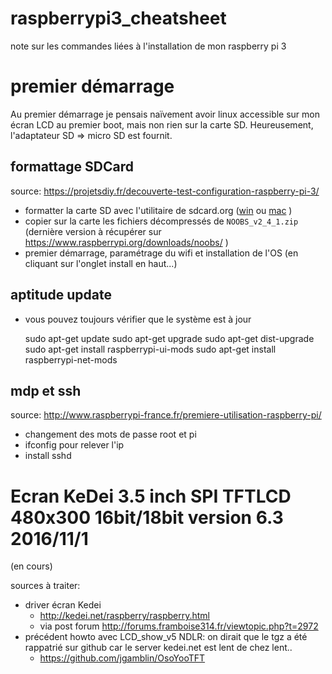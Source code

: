 # raspberrypi3_cheatsheet
note sur les commandes liées à l'installation de mon raspberry pi 3




# premier démarrage

Au premier démarrage je pensais naïvement avoir linux accessible sur mon écran LCD au premier boot, mais non rien sur la carte SD.
Heureusement, l'adaptateur SD => micro SD est fournit.


## formattage SDCard

source: https://projetsdiy.fr/decouverte-test-configuration-raspberry-pi-3/
* formatter la carte SD avec l'utilitaire de sdcard.org ([win](https://www.sdcard.org/downloads/formatter_4/eula_windows/index.html) ou [mac](https://www.sdcard.org/downloads/formatter_4/eula_mac/index.html) )
* copier sur la carte les fichiers décompressés de `NOOBS_v2_4_1.zip` (dernière version à récupérer sur https://www.raspberrypi.org/downloads/noobs/ )
* premier démarrage, paramétrage du wifi et installation de l'OS (en cliquant sur l'onglet install en haut...)

## aptitude update

* vous pouvez toujours vérifier que le système est à jour

    sudo apt-get update
    sudo apt-get upgrade
    sudo apt-get dist-upgrade
    sudo apt-get install raspberrypi-ui-mods
    sudo apt-get install raspberrypi-net-mods
    
## mdp et ssh

source: http://www.raspberrypi-france.fr/premiere-utilisation-raspberry-pi/
* changement des mots de passe root et pi
* ifconfig pour relever l'ip
* install sshd


# Ecran KeDei 3.5 inch SPI TFTLCD 480x300 16bit/18bit version 6.3 2016/11/1

(en cours)

sources à traiter:
* driver écran Kedei
   * http://kedei.net/raspberry/raspberry.html
   * via post forum http://forums.framboise314.fr/viewtopic.php?t=2972
* précédent howto avec LCD_show_v5
   NDLR: on dirait que le tgz a été rappatrié sur github car le server kedei.net est lent de chez lent..
   * https://github.com/jgamblin/OsoYooTFT 
